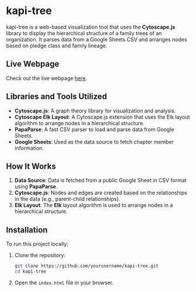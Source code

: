 # kapi-tree

kapi-tree is a web-based visualization tool that uses the **Cytoscape.js** library to display the hierarchical structure of a family trees of an organization. It parses data from a Google Sheets CSV and arranges nodes based on pledge class and family lineage.

## Live Webpage

Check out the live webpage [here](https://dtsivkovski.github.io/kapi-tree/).

## Libraries and Tools Utilized

- **Cytoscape.js**: A graph theory library for visualization and analysis.
- **Cytoscape Elk Layout**: A Cytoscape.js extension that uses the Elk layout algorithm to arrange nodes in a hierarchical structure.
- **PapaParse**: A fast CSV parser to load and parse data from Google Sheets.
- **Google Sheets**: Used as the data source to fetch chapter member information.

## How It Works

1. **Data Source**: Data is fetched from a public Google Sheet in CSV format using **PapaParse**.
2. **Cytoscape.js**: Nodes and edges are created based on the relationships in the data (e.g., parent-child relationships).
3. **Elk Layout**: The **Elk** layout algorithm is used to arrange nodes in a hierarchical structure.

## Installation

To run this project locally:

1. Clone the repository:

   ```bash
   git clone https://github.com/yourusername/kapi-tree.git
   cd kapi-tree
   ```

2. Open the `index.html` file in your browser.
